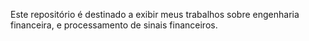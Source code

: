 Este repositório é destinado a exibir meus trabalhos sobre engenharia financeira, e processamento de sinais financeiros.